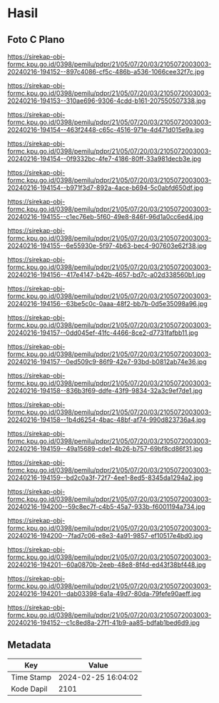 # Hasil

## Foto C Plano

https://sirekap-obj-formc.kpu.go.id/0398/pemilu/pdpr/21/05/07/20/03/2105072003003-20240216-194152--897c4086-cf5c-486b-a536-1066cee32f7c.jpg

https://sirekap-obj-formc.kpu.go.id/0398/pemilu/pdpr/21/05/07/20/03/2105072003003-20240216-194153--310ae696-9306-4cdd-b161-207550507338.jpg

https://sirekap-obj-formc.kpu.go.id/0398/pemilu/pdpr/21/05/07/20/03/2105072003003-20240216-194154--463f2448-c65c-4516-971e-4d471d015e9a.jpg

https://sirekap-obj-formc.kpu.go.id/0398/pemilu/pdpr/21/05/07/20/03/2105072003003-20240216-194154--0f9332bc-4fe7-4186-80ff-33a981decb3e.jpg

https://sirekap-obj-formc.kpu.go.id/0398/pemilu/pdpr/21/05/07/20/03/2105072003003-20240216-194154--b971f3d7-892a-4ace-b694-5c0abfd650df.jpg

https://sirekap-obj-formc.kpu.go.id/0398/pemilu/pdpr/21/05/07/20/03/2105072003003-20240216-194155--c1ec76eb-5f60-49e8-846f-96d1a0cc6ed4.jpg

https://sirekap-obj-formc.kpu.go.id/0398/pemilu/pdpr/21/05/07/20/03/2105072003003-20240216-194155--6e55930e-5f97-4b63-bec4-907603e62f38.jpg

https://sirekap-obj-formc.kpu.go.id/0398/pemilu/pdpr/21/05/07/20/03/2105072003003-20240216-194156--417e4147-b42b-4657-bd7c-a02d338560b1.jpg

https://sirekap-obj-formc.kpu.go.id/0398/pemilu/pdpr/21/05/07/20/03/2105072003003-20240216-194156--63be5c0c-0aaa-48f2-bb7b-0d5e35098a96.jpg

https://sirekap-obj-formc.kpu.go.id/0398/pemilu/pdpr/21/05/07/20/03/2105072003003-20240216-194157--0dd045ef-41fc-4466-8ce2-d7731fafbb11.jpg

https://sirekap-obj-formc.kpu.go.id/0398/pemilu/pdpr/21/05/07/20/03/2105072003003-20240216-194157--0ed509c9-86f9-42e7-93bd-b0812ab74e36.jpg

https://sirekap-obj-formc.kpu.go.id/0398/pemilu/pdpr/21/05/07/20/03/2105072003003-20240216-194158--836b3f69-ddfe-43f9-9834-32a3c9ef7de1.jpg

https://sirekap-obj-formc.kpu.go.id/0398/pemilu/pdpr/21/05/07/20/03/2105072003003-20240216-194158--1b4d6254-4bac-48bf-af74-990d823736a4.jpg

https://sirekap-obj-formc.kpu.go.id/0398/pemilu/pdpr/21/05/07/20/03/2105072003003-20240216-194159--49a15689-cde1-4b26-b757-69bf8cd86f31.jpg

https://sirekap-obj-formc.kpu.go.id/0398/pemilu/pdpr/21/05/07/20/03/2105072003003-20240216-194159--bd2c0a3f-72f7-4ee1-8ed5-8345da1294a2.jpg

https://sirekap-obj-formc.kpu.go.id/0398/pemilu/pdpr/21/05/07/20/03/2105072003003-20240216-194200--59c8ec7f-c4b5-45a7-933b-f6001194a734.jpg

https://sirekap-obj-formc.kpu.go.id/0398/pemilu/pdpr/21/05/07/20/03/2105072003003-20240216-194200--7fad7c06-e8e3-4a91-9857-ef10517e4bd0.jpg

https://sirekap-obj-formc.kpu.go.id/0398/pemilu/pdpr/21/05/07/20/03/2105072003003-20240216-194201--60a0870b-2eeb-48e8-8f4d-ed43f38bf448.jpg

https://sirekap-obj-formc.kpu.go.id/0398/pemilu/pdpr/21/05/07/20/03/2105072003003-20240216-194201--dab03398-6a1a-49d7-80da-79fefe90aeff.jpg

https://sirekap-obj-formc.kpu.go.id/0398/pemilu/pdpr/21/05/07/20/03/2105072003003-20240216-194152--c1c8ed8a-27f1-41b9-aa85-bdfab1bed6d9.jpg


## Metadata

| Key        | Value               |
| ---------- | ------------------- |
| Time Stamp | 2024-02-25 16:04:02 |
| Kode Dapil | 2101                |




